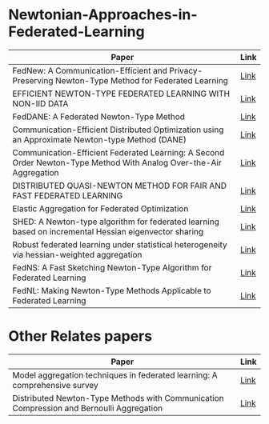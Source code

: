# Newtonian-Approaches-in-Federated-Learning

| Paper | Link |
|---|---|
| FedNew: A Communication-Efficient and Privacy-Preserving Newton-Type Method for Federated Learning | [Link](https://proceedings.mlr.press/v162/elgabli22a/elgabli22a.pdf) |
| EFFICIENT NEWTON-TYPE FEDERATED LEARNING WITH NON-IID DATA | [Link](https://openreview.net/pdf?id=uaGNerHa1J) |
| FedDANE: A Federated Newton-Type Method | [Link](https://ieeexplore.ieee.org/document/9049023) |
| Communication-Efficient Distributed Optimization using an Approximate Newton-type Method (DANE) | [Link](https://proceedings.mlr.press/v32/shamir14.html) |
| Communication-Efficient Federated Learning: A Second Order Newton-Type Method With Analog Over-the-Air Aggregation | [Link](https://ieeexplore.ieee.org/stamp/stamp.jsp?arnumber=9770933) |
| DISTRIBUTED QUASI-NEWTON METHOD FOR FAIR AND FAST FEDERATED LEARNING | [Link](https://openreview.net/pdf?id=n6PE0xbgdA) |
| Elastic Aggregation for Federated Optimization | [Link](https://openaccess.thecvf.com/content/CVPR2023/papers/Chen_Elastic_Aggregation_for_Federated_Optimization_CVPR_2023_paper.pdf) |
| SHED: A Newton-type algorithm for federated learning based on incremental Hessian eigenvector sharing | [Link](https://www.sciencedirect.com/science/article/pii/S0005109823006271) |
| Robust federated learning under statistical heterogeneity via hessian-weighted aggregation | [Link](https://link.springer.com/article/10.1007/s10994-022-06292-8) |
| FedNS: A Fast Sketching Newton-Type Algorithm for Federated Learning | [Link](https://arxiv.org/abs/2401.02734) |
| FedNL: Making Newton-Type Methods Applicable to Federated Learning | [Link](https://fl-icml.github.io/2021/papers/FL-ICML21_paper_28.pdf) |

# Other Relates papers

| Paper | Link |
|---|---|
| Model aggregation techniques in federated learning: A comprehensive survey | [Link](https://www.sciencedirect.com/science/article/pii/S0167739X23003333) |
| Distributed Newton-Type Methods with Communication Compression and Bernoulli Aggregation | [Link](https://arxiv.org/pdf/2206.03588) |
 
